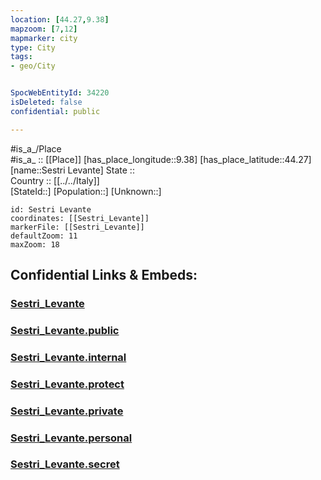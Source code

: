 ```yaml
---
location: [44.27,9.38] 
mapzoom: [7,12] 
mapmarker: city 
type: City
tags:
- geo/City


SpocWebEntityId: 34220
isDeleted: false
confidential: public

---
```

#is_a_/Place  
#is_a_ :: [[Place]] 
[has_place_longitude::9.38] 
[has_place_latitude::44.27] 
[name::Sestri Levante] 
State ::  
Country :: [[../../Italy]]  
[StateId::] 
[Population::] 
[Unknown::] 


```leaflet
id: Sestri Levante
coordinates: [[Sestri_Levante]] 
markerFile: [[Sestri_Levante]] 
defaultZoom: 11 
maxZoom: 18
```


## Confidential Links & Embeds: 

### [Sestri_Levante](/_Standards/Earth/Continent/Europe/Europe~South/Italy/City/Sestri_Levante.md) 

### [Sestri_Levante.public](/_public/Earth/Continent/Europe/Europe~South/Italy/City/Sestri_Levante.public.md) 

### [Sestri_Levante.internal](/_internal/Earth/Continent/Europe/Europe~South/Italy/City/Sestri_Levante.internal.md) 

### [Sestri_Levante.protect](/_protect/Earth/Continent/Europe/Europe~South/Italy/City/Sestri_Levante.protect.md) 

### [Sestri_Levante.private](/_private/Earth/Continent/Europe/Europe~South/Italy/City/Sestri_Levante.private.md) 

### [Sestri_Levante.personal](/_personal/Earth/Continent/Europe/Europe~South/Italy/City/Sestri_Levante.personal.md) 

### [Sestri_Levante.secret](/_secret/Earth/Continent/Europe/Europe~South/Italy/City/Sestri_Levante.secret.md)

